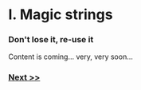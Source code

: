 # I. Magic strings

### Don't lose it, re-use it

Content is coming... very, very soon...

### [Next >>](/pages/en/one-trick-pony-variables.md)